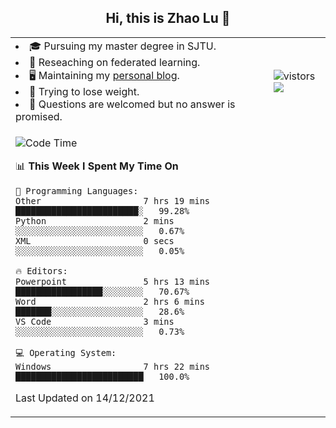 <h2 align="center"> Hi, this is Zhao Lu 👋</h2>

<table style="overflow:hidden;">
    <tr> 
        <td>
            <li>🎓 Pursuing my master degree in SJTU.</li>
            <li>🌱 Reseaching on federated learning.</li>
            <li>🖥️ Maintaining my <a href="https://ifarewell.xyz">personal blog</a>.</li>
            <li>💪 Trying to lose weight.</li>
            <li>💬 Questions are welcomed but no answer is promised.</li> 
        </td>
        <td>
            <img src="https://visitor-badge.glitch.me/badge?page_id=ifarewell" alt="vistors" />
        <br>
          <img src="https://github-readme-stats.vercel.app/api?username=ifarewell&theme=graywhite&hide=prs,contribs&show_icons=true&hide_border=true&icon_color=CE1D2D&text_color=718096&bg_color=ffffff&hide_title=true" />
        </td>
    </tr>
    <tr>
        <td colspan="2">
            
<!--START_SECTION:waka-->
![Code Time](http://img.shields.io/badge/Code%20Time-46%20hrs%204%20mins-blue)

📊 **This Week I Spent My Time On** 

```text
💬 Programming Languages: 
Other                    7 hrs 19 mins       ████████████████████████░   99.28% 
Python                   2 mins              ░░░░░░░░░░░░░░░░░░░░░░░░░   0.67% 
XML                      0 secs              ░░░░░░░░░░░░░░░░░░░░░░░░░   0.05%

🔥 Editors: 
Powerpoint               5 hrs 13 mins       █████████████████░░░░░░░░   70.67% 
Word                     2 hrs 6 mins        ███████░░░░░░░░░░░░░░░░░░   28.6% 
VS Code                  3 mins              ░░░░░░░░░░░░░░░░░░░░░░░░░   0.73%

💻 Operating System: 
Windows                  7 hrs 22 mins       █████████████████████████   100.0%

```


 Last Updated on 14/12/2021
<!--END_SECTION:waka-->
            
</td></tr>
</table>


